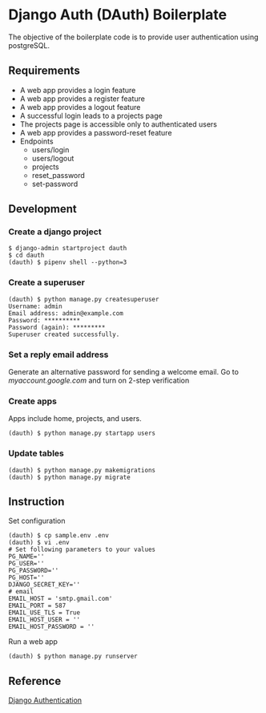 # Django Auth (DAuth) Boilerplate
The objective of the boilerplate code is to provide user authentication using postgreSQL.

## Requirements
- A web app provides a login feature
- A web app provides a register feature
- A web app provides a logout feature
- A successful login leads to a projects page
- The projects page is accessible only to authenticated users
- A web app provides a password-reset feature 
- Endpoints
    - users/login
    - users/logout
    - projects
    - reset_password
    - set-password

## Development
### Create a django project
```shell
$ django-admin startproject dauth
$ cd dauth
(dauth) $ pipenv shell --python=3
```

### Create a superuser
```shell
(dauth) $ python manage.py createsuperuser
Username: admin
Email address: admin@example.com
Password: **********
Password (again): *********
Superuser created successfully.
```

### Set a reply email address
Generate an alternative password for sending a welcome email. Go to _myaccount.google.com_ and turn on 2-step verification

### Create apps
Apps include home, projects, and users.
```shell
(dauth) $ python manage.py startapp users
```

### Update tables
```shell
(dauth) $ python manage.py makemigrations
(dauth) $ python manage.py migrate
```

## Instruction
Set configuration
```shell
(dauth) $ cp sample.env .env
(dauth) $ vi .env
# Set following parameters to your values
PG_NAME=''
PG_USER=''
PG_PASSWORD=''
PG_HOST=''
DJANGO_SECRET_KEY=''
# email
EMAIL_HOST = 'smtp.gmail.com'
EMAIL_PORT = 587
EMAIL_USE_TLS = True
EMAIL_HOST_USER = ''
EMAIL_HOST_PASSWORD = ''
```



Run a web app
```shell
(dauth) $ python manage.py runserver
```

## Reference
[Django Authentication](https://docs.djangoproject.com/en/3.2/topics/auth/default/)